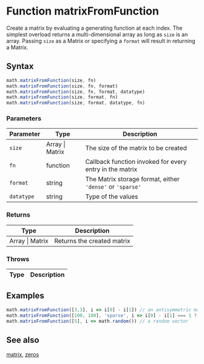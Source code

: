 <!-- Note: This file is automatically generated from source code comments. Changes made in this file will be overridden. -->

# Function matrixFromFunction

Create a matrix by evaluating a generating function at each index.
The simplest overload returns a multi-dimensional array as long as `size` is an array.
Passing `size` as a Matrix or specifying a `format` will result in returning a Matrix.


## Syntax

```js
math.matrixFromFunction(size, fn)
math.matrixFromFunction(size, fn, format)
math.matrixFromFunction(size, fn, format, datatype)
math.matrixFromFunction(size, format, fn)
math.matrixFromFunction(size, format, datatype, fn)
```

### Parameters

Parameter | Type | Description
--------- | ---- | -----------
`size` | Array &#124; Matrix | The size of the matrix to be created
`fn` | function | Callback function invoked for every entry in the matrix
`format` | string | The Matrix storage format, either `'dense'` or `'sparse'`
`datatype` | string | Type of the values

### Returns

Type | Description
---- | -----------
Array &#124; Matrix | Returns the created matrix


### Throws

Type | Description
---- | -----------


## Examples

```js
math.matrixFromFunction([3,3], i => i[0] - i[1]) // an antisymmetric matrix
math.matrixFromFunction([100, 100], 'sparse', i => i[0] - i[1] === 1 ? 4 : 0) // a sparse subdiagonal matrix
math.matrixFromFunction([5], i => math.random()) // a random vector
```


## See also

[matrix](matrix.md),
[zeros](zeros.md)
